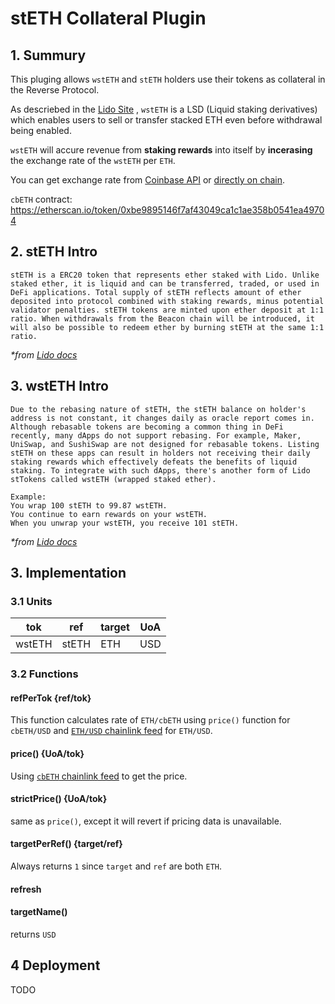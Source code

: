 # stETH Collateral Plugin

## 1. Summury

This pluging allows `wstETH` and `stETH` holders use their tokens as collateral in the Reverse Protocol.

As descriebed in the [Lido Site](https://help.coinbase.com/en/coinbase/trading-and-funding/staking-rewards/cbeth) , `wstETH` is a LSD (Liquid staking derivatives) which enables users to sell or transfer stacked ETH even before withdrawal being enabled.

`wstETH` will accure revenue from **staking rewards** into itself by **incerasing** the exchange rate of the `wstETH` per `ETH`.

You can get exchange rate from [Coinbase API](https://docs.cloud.coinbase.com/exchange/reference/exchangerestapi_getwrappedassetconversionrate) or [directly on chain](https://etherscan.io/token/0xbe9895146f7af43049ca1c1ae358b0541ea49704#readProxyContract#F12).

`cbETH` contract: https://etherscan.io/token/0xbe9895146f7af43049ca1c1ae358b0541ea49704

## 2. stETH Intro

```
stETH is a ERC20 token that represents ether staked with Lido. Unlike staked ether, it is liquid and can be transferred, traded, or used in DeFi applications. Total supply of stETH reflects amount of ether deposited into protocol combined with staking rewards, minus potential validator penalties. stETH tokens are minted upon ether deposit at 1:1 ratio. When withdrawals from the Beacon chain will be introduced, it will also be possible to redeem ether by burning stETH at the same 1:1 ratio.
```

_\*from [Lido docs](https://docs.lido.fi/guides/steth-integration-guide/#what-is-steth)_

## 3. wstETH Intro

```
Due to the rebasing nature of stETH, the stETH balance on holder's address is not constant, it changes daily as oracle report comes in. Although rebasable tokens are becoming a common thing in DeFi recently, many dApps do not support rebasing. For example, Maker, UniSwap, and SushiSwap are not designed for rebasable tokens. Listing stETH on these apps can result in holders not receiving their daily staking rewards which effectively defeats the benefits of liquid staking. To integrate with such dApps, there's another form of Lido stTokens called wstETH (wrapped staked ether).

Example:
You wrap 100 stETH to 99.87 wstETH.
You continue to earn rewards on your wstETH.
When you unwrap your wstETH, you receive 101 stETH.
```

_\*from [Lido docs](https://docs.lido.fi/guides/steth-integration-guide/#wsteth)_

## 3. Implementation

### 3.1 Units

| tok    | ref   | target | UoA |
| ------ | ----- | ------ | --- |
| wstETH | stETH | ETH    | USD |

### 3.2 Functions

#### refPerTok {ref/tok}

This function calculates rate of `ETH/cbETH` using `price()` function for `cbETH/USD` and [`ETH/USD` chainlink feed](https://data.chain.link/ethereum/mainnet/crypto-usd/eth-usd) for `ETH/USD`.

#### price() {UoA/tok}

Using [`cbETH` chainlink feed](https://data.chain.link/ethereum/mainnet/crypto-usd/cbeth-usd) to get the price.

#### strictPrice() {UoA/tok}

same as `price()`, except it will revert if pricing data is unavailable.

#### targetPerRef() {target/ref}

Always returns `1` since `target` and `ref` are both `ETH`.

#### refresh

#### targetName()

returns `USD`

## 4 Deployment

TODO
